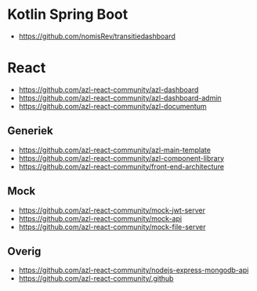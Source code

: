 # Kotlin Spring Boot

- https://github.com/nomisRev/transitiedashboard

# React

- https://github.com/azl-react-community/azl-dashboard
- https://github.com/azl-react-community/azl-dashboard-admin
- https://github.com/azl-react-community/azl-documentum

## Generiek

- https://github.com/azl-react-community/azl-main-template
- https://github.com/azl-react-community/azl-component-library
- https://github.com/azl-react-community/front-end-architecture

## Mock

- https://github.com/azl-react-community/mock-jwt-server
- https://github.com/azl-react-community/mock-api
- https://github.com/azl-react-community/mock-file-server

## Overig

- https://github.com/azl-react-community/nodejs-express-mongodb-api
- https://github.com/azl-react-community/.github


<!--
### Hi there 👋

**MarcHouben/MarcHouben** is a ✨ _special_ ✨ repository because its `README.md` (this file) appears on your GitHub profile.

Here are some ideas to get you started:

- 🔭 I’m currently working on ...
- 🌱 I’m currently learning ...
- 👯 I’m looking to collaborate on ...
- 🤔 I’m looking for help with ...
- 💬 Ask me about ...
- 📫 How to reach me: ...
- 😄 Pronouns: ...
- ⚡ Fun fact: ...
-->
